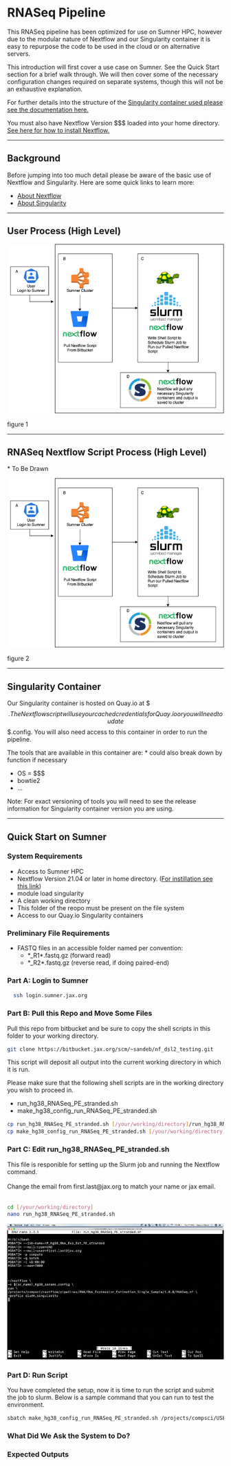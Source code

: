 # RNASeq Pipeline

This RNASeq pipeline has been optimized for use on Sumner HPC, however due to the modular nature of Nextflow and our Singularity container it is easy to repurpose the code to be used in the cloud or on alternative servers.

This introduction will first cover a use case on Sumner. See the Quick Start section for a brief walk through. We will then cover some of the necessary configuration changes required on separate systems, though this will not be an exhaustive explanation.

For further details into the structure of the <a href = '#'>Singularity container used please see the documentation here.</a>

You must also have Nextflow Version $$$ loaded into your home directory. <a href = '#'>See here for how to install Nextflow.</a>
<hr>
<h2>Background</h2>
Before jumping into too much detail please be aware of the basic use of Nextflow and Singularity. Here are some quick links to learn more:
<ul>
<li><a href = "#">About Nextflow</a></li>
<li><a href = "#">About Singularity</a></li>
</ul>
<hr>
<h2>User Process (High Level)</h2>

![Scheme](./static/imgs/general_workflow.png)

figure 1
<hr>
<h2>RNASeq Nextflow Script Process (High Level)</h2>
* To Be Drawn

![Scheme](./static/imgs/general_workflow.png)

figure 2
<hr>
<h2>Singularity Container</h2>

Our Singularity container is hosted on Quay.io at $$$. The Nextflow script will use your cached credentials for Quay.io or you will need to udate $$$.config. You will also need access to this container in order to run the pipeline.

The tools that are available in this container are: * could also break down by function if necessary
<ul>
<li>OS = $$$</li>
<li>bowtie2</li>
<li>...</li>
</ul>

Note: For exact versioning of tools you will need to see the release information for Singularity container version you are using.
<hr>
<h2>Quick Start on Sumner</h2>
<h3>System Requirements</h3>
<ul>
<li>Access to Sumner HPC</li>
<li>Nextflow Version 21.04 or later in home directory. (<a href = '#'>For instillation see this link</a>)</li>
<li>module load singularity</li>
<li>A clean working directory</li>
<li>This folder of the reopo must be present on the file system</li>
<li>Access to our Quay.io Singularity containers</li>
</ul>

<h3>Preliminary File Requirements</h3>
<ul>
<li>FASTQ files in an accessible folder named per convention:
  <ul>
  <li>*_R1*.fastq.gz (forward read)
  <li>*_R2*.fastq.gz (reverse read, if doing paired-end)
  </ul>
</ul>

<h3>Part A: Login to Sumner</h3>

```bash
  ssh login.sumner.jax.org
```

<h3>Part B: Pull this Repo and Move Some Files</h3>

Pull this repo from bitbucket and be sure to copy the shell scripts in this folder to your working directory.
```bash
git clone https://bitbucket.jax.org/scm/~sandeb/nf_dsl2_testing.git
```
This script will deposit all output into the current working directory in which it is run.

Please make sure that the following shell scripts are in the working directory you wish to proceed in.
<ul>
<li>run_hg38_RNASeq_PE_stranded.sh</li>
<li>make_hg38_config_run_RNASeq_PE_stranded.sh</li>
</ul>

```bash
cp run_hg38_RNASeq_PE_stranded.sh [/your/working/directory]/run_hg38_RNASeq_PE_stranded.sh
cp make_hg38_config_run_RNASeq_PE_stranded.sh [/your/working/directory]/make_hg38_config_run_RNASeq_PE_stranded.sh
```
<h3>Part C: Edit run_hg38_RNASeq_PE_stranded.sh</h3>
This file is responible for setting up the Slurm job and running the Nextflow command.
<br><br>
Change the email from first.last@jax.org to match your name or jax email.
<br><br>

```bash
cd [/your/working/directory]
nano run_hg38_RNASeq_PE_stranded.sh
```

![Scheme](./static/imgs/run_hg38.png)

<h3>Part D: Run Script</h3>
You have completed the setup, now it is time to run the script and submit the job to slurm. Below is a sample command that you can run to test the environment.

```bash
sbatch make_hg38_config_run_RNASeq_PE_stranded.sh /projects/compsci/USERS/paisic/hsa_fastq_RNA_seq/PE /projects/compsci/USERS/paisic/hsa_hg38_RNASeq_testing_PE/ /fastscratch/paisic/hsa_hg38_RNASeq_testing_PE/ 50 PE stranded 25
```
<h3>What Did We Ask the System to Do?</h3>

<h3>Expected Outputs</h3>
